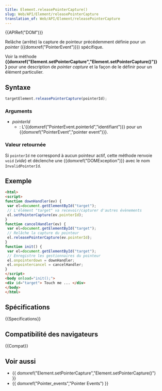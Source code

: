 ```yaml
---
title: Element.releasePointerCapture()
slug: Web/API/Element/releasePointerCapture
translation_of: Web/API/Element/releasePointerCapture
---
```


{{APIRef("DOM")}}

Relâche (arrête) la capture de pointeur précédemment définie pour un _pointer_ ({{domxref("PointerEvent")}}) spécifique.

Voir la méthode **{{domxref("Element.setPointerCapture","Element.setPointerCapture()")}}** pour une description de _pointer capture_ et la façon de le définir pour un élément particulier.

## Syntaxe

```js
targetElement.releasePointerCapture(pointerId);
```

### Arguments

- _pointerId_
  - : L'{{domxref("PointerEvent.pointerId","identifiant")}} pour un {{domxref("PointerEvent","pointer event")}}.

### Valeur retournée

Si `pointerId` ne correspond à aucun pointeur actif, cette méthode renvoie `void` (_vide_) et déclenche une {{domxref("DOMException")}} avec le nom `InvalidPointerId`.

## Exemple

```html
<html>
<script>
function downHandler(ev) {
 var el=document.getElementById("target");
 // L'élément "target" va recevoir/capturer d'autres évènements
 el.setPointerCapture(ev.pointerId);
}
function cancelHandler(ev) {
 var el=document.getElementById("target");
 // Relâche la capture du pointeur
 el.releasePointerCapture(ev.pointerId);
}
function init() {
 var el=document.getElementById("target");
 // Enregistre les gestionnaires du pointeur
 el.onpointerdown = downHandler;
 el.onpointercancel = cancelHandler;
}
</script>
<body onload="init();">
<div id="target"> Touch me ... </div>
</body>
</html>
```

## Spécifications

{{Specifications}}

## Compatibilité des navigateurs

{{Compat}}

## Voir aussi

- {{ domxref("Element.setPointerCapture","Element.setPointerCapture()") }}
- {{ domxref("Pointer_events","Pointer Events") }}
